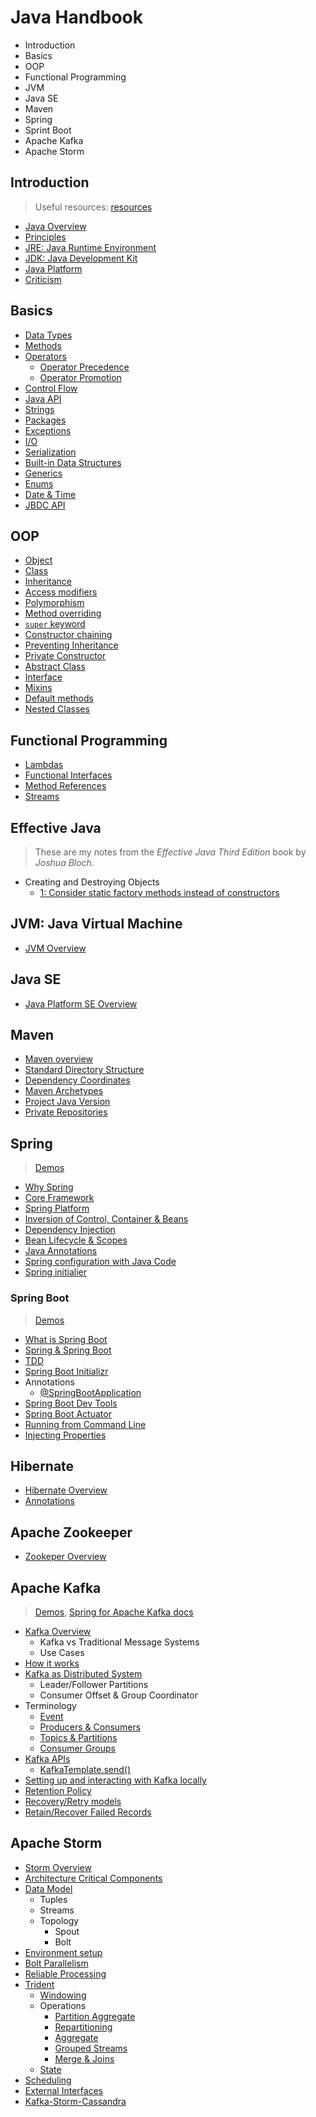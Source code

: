 # Java Handbook

* Introduction
* Basics
* OOP
* Functional Programming
* JVM
* Java SE
* Maven
* Spring
* Sprint Boot
* Apache Kafka
* Apache Storm

## Introduction

> Useful resources: [resources](resources/introduction)

* [Java Overview](intro/overview)
* [Principles](intro/principles)
* [JRE: Java Runtime Environment](intro/jre)
* [JDK: Java Development Kit](intro/jdk)
* [Java Platform](intro/platform)
* [Criticism](intro/criticism)

## Basics

* [Data Types](basics/data_types)
* [Methods](code/basics/methods)
* [Operators](code/basics/operators)
  * [Operator Precedence](basics/operators/precedence)
  * [Operator Promotion](basics/operators/promotion)
* [Control Flow](code/basics/control-flow)
* [Java API](basics/java_api/packages)
* [Strings](code/basics/strings)
* [Packages](basics/packages)
* [Exceptions](basics/exceptions)
* [I/O](basics/io)
* [Serialization](basics/serialization)
* [Built-in Data Structures](basics/data_structures)
* [Generics](basics/generics)
* [Enums](basics/enums)
* [Date & Time](basics/time)
* [JBDC API](basics/jbdc)

## OOP

* [Object](oop/object)
* [Class](oop/class)
* [Inheritance](code/basics/oop)
* [Access modifiers](oop/access-modifiers)
* [Polymorphism](code/basics/polymorphism)
* [Method overriding](oop/method-overriding)
* [`super` keyword](oop/super)
* [Constructor chaining](oop/constructor-chaining)
* [Preventing Inheritance](oop/preventing-inheritance)
* [Private Constructor](oop/private-constructor)
* [Abstract Class](oop/abstract-class)
* [Interface](oop/interface)
* [Mixins](oop/mixins)
* [Default methods](oop/default-methods)
* [Nested Classes](oop/nested-classes)

## Functional Programming

* [Lambdas](functional/lambdas)
* [Functional Interfaces](functional/interfaces)
* [Method References](functional/method-references)
* [Streams](functional/streams)

## Effective Java

> These are my notes from the *Effective Java Third Edition* book by *Joshua Bloch*.

* Creating and Destroying Objects
  * [1: Consider static factory methods instead of constructors](effective-java/1)

## JVM: Java Virtual Machine

* [JVM Overview](jvm/overview)

## Java SE

* [Java Platform SE Overview](jse/overview)

## Maven

* [Maven overview](maven/overview)
* [Standard Directory Structure](maven/dir-structure)
* [Dependency Coordinates](maven/dep-coord)
* [Maven Archetypes](maven/archetypes)
* [Project Java Version](maven/java-ver)
* [Private Repositories](maven/private-repos)

## Spring

> [Demos](spring/demos)

* [Why Spring](spring/why)
* [Core Framework](spring/core)
* [Spring Platform](spring/platform)
* [Inversion of Control, Container & Beans](spring/inversion-of-control)
* [Dependency Injection](spring/dependency-injection)
* [Bean Lifecycle & Scopes](spring/bean-scopes)
* [Java Annotations](spring/annotations)
* [Spring configuration with Java Code](spring/config-no-xml)
* [Spring initialier](http://start.spring.io)

### Spring Boot

> [Demos](spring-boot/demos)

* [What is Spring Boot](spring/spring-boot/overview)
* [Spring & Spring Boot](spring/spring-boot/differences)
* [TDD](spring/spring-boot/tdd)
* [Spring Boot Initializr](spring/spring-boot/initializr)
* Annotations
  * [@SpringBootApplication](spring/spring-boot/annotations/SpringBootApplication)
* [Spring Boot Dev Tools](spring/spring-boot/dev-tools)
* [Spring Boot Actuator](spring/spring-boot/actuator)
* [Running from Command Line](spring/spring-boot/command-line)
* [Injecting Properties](spring/spring-boot/injecting-properties)

## Hibernate

* [Hibernate Overview](hibernate/overview)
* [Annotations](hibernate/annotations)

## Apache Zookeeper

* [Zookeper Overview](zookeper/overview)

## Apache Kafka

> [Demos](kafka/demos), [Spring for Apache Kafka docs](https://docs.spring.io/spring-kafka/docs/current/reference/html/)

* [Kafka Overview](kafka/overview)
  * Kafka vs Traditional Message Systems
  * Use Cases
* [How it works](kafka/how-it-works)
* [Kafka as Distributed System](kafka/distributed)
  * Leader/Follower Partitions
  * Consumer Offset & Group Coordinator
* Terminology
  * [Event](kafka/event)
  * [Producers & Consumers](kafka/producers-consumers)
  * [Topics & Partitions](kafka/topics)
  * [Consumer Groups](kafka/consumer-groups)
* [Kafka APIs](kafka/apis)
  * [KafkaTemplate.send()](kafka/apis/send)
* [Setting up and interacting with Kafka locally](kafka/local)
* [Retention Policy](kafka/log-policies)
* [Recovery/Retry models](kafka/recovery-retry)
* [Retain/Recover Failed Records](kafka/retain-failed)

## Apache Storm

* [Storm Overview](storm/overview)
* [Architecture Critical Components](storm/critical-components)
* [Data Model](storm/data-model)
  * Tuples
  * Streams
  * Topology
    * Spout
    * Bolt
* [Environment setup](storm/setup)
* [Bolt Parallelism](storm/bolt-parallelism)
* [Reliable Processing](storm/reliable-processing)
* [Trident](storm/trident)
  * [Windowing](storm/trident/windowing)
  * Operations
    * [Partition Aggregate](storm/trident/partition-aggregate)
    * [Repartitioning](storm/trident/repartitioning)
    * [Aggregate](storm/trident/aggregate)
    * [Grouped Streams](storm/trident/grouped-streams)
    * [Merge & Joins](storm/trident/merges)
  * [State](storm/trident/state)
* [Scheduling](storm/scheduling)
* [External Interfaces](storm/external-interfaces)
* [Kafka-Storm-Cassandra](storm/kafka-with-cassandra)